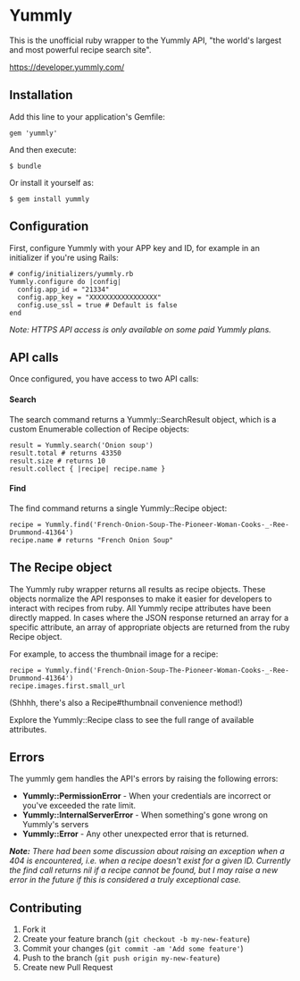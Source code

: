 # Yummly

This is the unofficial ruby wrapper to the Yummly API, "the world's largest and most powerful recipe search site".

https://developer.yummly.com/

## Installation

Add this line to your application's Gemfile:

    gem 'yummly'

And then execute:

    $ bundle

Or install it yourself as:

    $ gem install yummly

## Configuration

First, configure Yummly with your APP key and ID, for example in an initializer if you're using Rails:

    # config/initializers/yummly.rb
    Yummly.configure do |config|
      config.app_id = "21334"
      config.app_key = "XXXXXXXXXXXXXXXXX"
      config.use_ssl = true # Default is false
    end

_Note: HTTPS API access is only available on some paid Yummly plans._

## API calls

Once configured, you have access to two API calls:

#### Search

The search command returns a Yummly::SearchResult object, which is a custom Enumerable collection of Recipe objects:

    result = Yummly.search('Onion soup')
    result.total # returns 43350
    result.size # returns 10
    result.collect { |recipe| recipe.name }

#### Find

The find command returns a single Yummly::Recipe object:

    recipe = Yummly.find('French-Onion-Soup-The-Pioneer-Woman-Cooks-_-Ree-Drummond-41364')
    recipe.name # returns "French Onion Soup"

## The Recipe object

The Yummly ruby wrapper returns all results as recipe objects. These objects normalize the API responses to make it
easier for developers to interact with recipes from ruby. All Yummly recipe attributes have been directly mapped.
In cases where the JSON response returned an array for a specific attribute, an array of appropriate objects are returned
from the ruby Recipe object.

For example, to access the thumbnail image for a recipe:

    recipe = Yummly.find('French-Onion-Soup-The-Pioneer-Woman-Cooks-_-Ree-Drummond-41364')
    recipe.images.first.small_url

(Shhhh, there's also a Recipe#thumbnail convenience method!)

Explore the Yummly::Recipe class to see the full range of available attributes.

## Errors

The yummly gem handles the API's errors by raising the following errors:

* **Yummly::PermissionError** - When your credentials are incorrect or you've exceeded the rate limit.
* **Yummly::InternalServerError** - When something's gone wrong on Yummly's servers
* **Yummly::Error** - Any other unexpected error that is returned.

_**Note:** There had been some discussion about raising an exception when a 404 is encountered, i.e. when a recipe doesn't
exist for a given ID. Currently the find call returns nil if a recipe cannot be found, but I may raise a new error in
the future if this is considered a truly exceptional case._

## Contributing

1. Fork it
2. Create your feature branch (`git checkout -b my-new-feature`)
3. Commit your changes (`git commit -am 'Add some feature'`)
4. Push to the branch (`git push origin my-new-feature`)
5. Create new Pull Request
